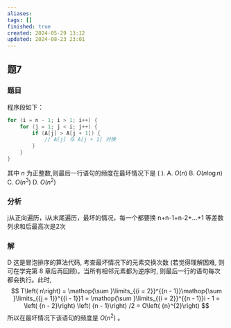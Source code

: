 ```yaml
---
aliases: 
tags: []
finished: true
created: 2024-05-29 13:12
updated: 2024-08-23 23:01
---
```

## 题7
### 题目
程序段如下：
```cpp
for (i = n - 1; i > 1; i++) {
    for (j = 1; j < i; j++) {
        if (A[j] > A[j + 1]) {
            // A[j] 与 A[j + 1] 对换
        }
    }
}
```
其中 $n$ 为正整数,则最后一行语句的频度在最坏情况下是 ( ). 
A. $O\left( n\right)$ 
B. $O\left( {n\log n}\right)$ 
C. $O\left( {n}^{3}\right)$ 
D. $O\left( {n}^{2}\right)$
### 分析
j从正向遍历，i从末尾遍历，最坏的情况，每一个都要换
n+n-1+n-2+...+1
等差数列求和后最高次是2次
### 解
D
这是冒泡排序的算法代码, 考查最坏情况下的元素交换次数 (若觉得理解困难, 则可在学完第 8 章后再回顾)。当所有相邻元素都为逆序时, 则最后一行的语句每次都会执行。此时,
$$
T\left( n\right)  = \mathop{\sum }\limits_{{i = 2}}^{{n - 1}}\mathop{\sum }\limits_{{j = 1}}^{{i - 1}}1 = \mathop{\sum }\limits_{{i = 2}}^{{n - 1}}i - 1 = \left( {n - 2}\right) \left( {n - 1}\right) /2 = O\left( {n}^{2}\right)
$$
所以在最坏情况下该语句的频度是 $O\left( {n}^{2}\right)$ 。